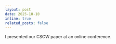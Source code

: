 ```yaml
---
layout: post
date: 2025-10-10 
inline: true
related_posts: false
---
```


I presented our CSCW paper at an online conference.
